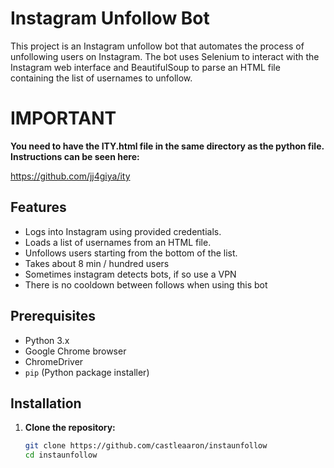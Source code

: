 # Instagram Unfollow Bot

This project is an Instagram unfollow bot that automates the process of unfollowing users on Instagram. The bot uses Selenium to interact with the Instagram web interface and BeautifulSoup to parse an HTML file containing the list of usernames to unfollow.

# **IMPORTANT**

**You need to have the ITY.html file in the same directory as the python file. Instructions can be seen here:**

https://github.com/jj4giya/ity

## Features

- Logs into Instagram using provided credentials.
- Loads a list of usernames from an HTML file.
- Unfollows users starting from the bottom of the list.
- Takes about 8 min / hundred users
- Sometimes instagram detects bots, if so use a VPN
- There is no cooldown between follows when using this bot


## Prerequisites

- Python 3.x
- Google Chrome browser
- ChromeDriver
- `pip` (Python package installer)

## Installation

1. **Clone the repository:**
   ```sh
   git clone https://github.com/castleaaron/instaunfollow
   cd instaunfollow